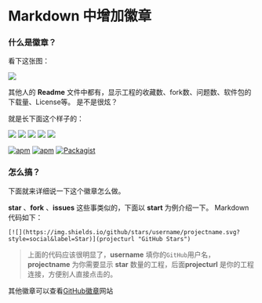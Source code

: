 # Markdown 中增加徽章

### 什么是徽章？

看下这张图：

![](assets/003/04-6d25c18c.png)

其他人的 **Readme** 文件中都有，显示工程的收藏数、fork数、问题数、软件包的下载量、License等。
是不是很炫？

就是长下面这个样子的：

[![](https://img.shields.io/github/stars/jacksoncode/jacksoncode.github.io.svg?style=social&label=Star)](https://github.com/jacksoncode/jacksoncode.github.io "GitHub Stars")
[![](https://img.shields.io/github/forks/jacksoncode/jacksoncode.github.io.svg?style=social&label=Fork)](https://github.com/jacksoncode/jacksoncode.github.io "GitHub Forks")
[![](https://img.shields.io/github/issues-raw/jacksoncode/jacksoncode.github.io.svg)](https://github.com/jacksoncode/jacksoncode.github.io "GitHub Open Issues")
[![](https://img.shields.io/github/issues-closed-raw/jacksoncode/jacksoncode.github.io.svg)](https://github.com/jacksoncode/jacksoncode.github.io "GitHub Closed Issues")
[![](https://img.shields.io/github/contributors/jacksoncode/jacksoncode.github.io.svg)](https://github.com/jacksoncode/jacksoncode.github.io "GitHub Contributors")

[![apm](https://img.shields.io/apm/v/amWiki.svg)](https://atom.io/packages/amWiki "Apm Version")
[![apm](https://img.shields.io/apm/dm/amWiki.svg)](https://atom.io/packages/amWiki "Apm Downloads")
[![Packagist](https://img.shields.io/packagist/l/doctrine/orm.svg)](https://github.com/jacksoncode/jacksoncode.github.io "MIT License")

### 怎么搞？

下面就来详细说一下这个徽章怎么做。

**star** 、**fork** 、**issues** 这些事类似的，下面以 **start** 为例介绍一下。
Markdown代码如下：

``[![](https://img.shields.io/github/stars/username/projectname.svg?style=social&label=Star)](projecturl "GitHub Stars")``

> 上面的代码应该很明显了，**username** 填你的``GitHub``用户名，**projectname** 为你需要显示 **star** 数量的工程，后面**projecturl** 是你的工程连接，方便别人直接点击的。

其他徽章可以查看[GitHub徽章][d8f5d914]网站

  [d8f5d914]: https://shields.io/ "GitHub徽章"

